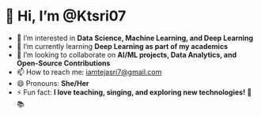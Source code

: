 # 👋 Hi, I’m @Ktsri07  

- 👀 I’m interested in **Data Science, Machine Learning, and Deep Learning**  
- 🌱 I’m currently learning **Deep Learning as part of my academics**  
- 💞️ I’m looking to collaborate on **AI/ML projects, Data Analytics, and Open-Source Contributions**  
- 📫 How to reach me: [iamtejasri7@gmail.com](mailto:iamtejasri7@gmail.com)  
- 😄 Pronouns: **She/Her**  
- ⚡ Fun fact: **I love teaching, singing, and exploring new technologies!** 🎤📚  

<!---  
Ktsri07/Ktsri07 is a ✨ special ✨ repository because its `README.md` (this file) appears on your GitHub profile.  
You can click the Preview link to take a look at your changes.  
--->  

